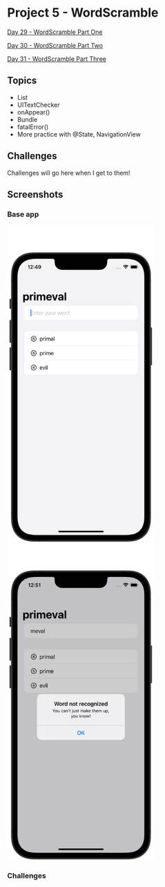 #  Project 5 - WordScramble

[Day 29 - WordScramble Part One](https://www.hackingwithswift.com/100/swiftui/29)

[Day 30 - WordScramble Part Two](https://www.hackingwithswift.com/100/swiftui/30)

[Day 31 - WordScramble Part Three](https://www.hackingwithswift.com/100/swiftui/31)

## Topics

* List
* UITextChecker
* onAppear()
* Bundle
* fatalError()
* More practice with @State, NavigationView

## Challenges

Challenges will go here when I get to them!

## Screenshots

### Base app

<p float="left">
    <img src="screenshots/wordscramble01.png" alt="Word Scramble Base Picture 1" width="341">
    <img src="screenshots/wordscramble02.png" alt="Word Scramble Base Picture 2" width="341">
</p>

### Challenges

<!--<p float="left">-->
<!--    <img src="screenshots/betterrest-challenge01.png" alt="BetterRest Challenge Picture 1" width="341">-->
<!--    <img src="screenshots/betterrest-challenge02.png" alt="BetterRest Challenge Picture 2" width="341">-->
<!--</p>-->
